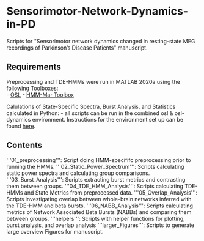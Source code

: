# Sensorimotor-Network-Dynamics-in-PD
Scripts for "Sensorimotor network dynamics changed in resting-state MEG recordings of Parkinson’s Disease Patients" manuscript.


## Requirements

Preprocessing and TDE-HMMs were run in MATLAB 2020a using the following Toolboxes:  
    - [OSL](https://github.com/OHBA-analysis/osl-docs)
    - [HMM-Mar Toolbox](https://github.com/OHBA-analysis/HMM-MAR)
    
Calulations of State-Specific Spectra, Burst Analysis, and Statistics calculated in Python:
    - all scripts can be run in the combined osl & osl-dynamics environment. 
      Instructions for the environment set up can be found [here](https://github.com/OHBA-analysis/osl-dynamics#installing-within-an-osl-environment).


## Contents

'''01_preprocessing''': Script doing HMM-specififc preprocessing prior to running the HMMs.
'''02_Static_Power_Spectrum''': Scripts calculating static power spectra and calculating group comparisons.
'''03_Burst_Analysis''': Scripts extracting burst metrics and contrasting them between groups.
'''04_TDE_HMM_Analysis''': Scripts calculating TDE-HMMs and State Metrics from preprocessed data.
'''05_Overlap_Analysis''': Scripts investigating overlap between whole-brain networks inferred with the TDE-HMM and beta bursts.
'''06_NABB_Analysis''': Scripts calculating metrics of Network Associated Beta Bursts (NABBs) and comparing them between groups.
'''helpers''': Scripts with helper functions for plotting, burst analysis, and overlap analysis
'''larger_Figures''': Scripts to generate large overview Figures for manuscript.

